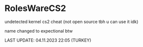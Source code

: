 # RolesWareCS2
undetected kernel cs2 cheat (not open source tbh u can use it idk)

name changed to expectional btw

LAST UPDATE: 04.11.2023 22:05 (TURKEY)
